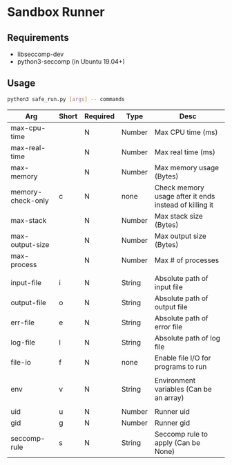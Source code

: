 # Sandbox Runner

## Requirements
- libseccomp-dev
- python3-seccomp (in Ubuntu 19.04+)

## Usage
```bash
python3 safe_run.py [args] -- commands
```
|Arg|Short|Required|Type|Desc|
|---|-----|--------|----|----|
|max-cpu-time| |N|Number|Max CPU time (ms)|
|max-real-time| |N|Number|Max real time (ms)|
|max-memory| |N|Number|Max memory usage (Bytes)|
|memory-check-only|c|N|none|Check memory usage after it ends instead of killing it|
|max-stack| |N|Number|Max stack size (Bytes)|
|max-output-size| |N|Number|Max output size (Bytes)|
|max-process| |N|Number|Max # of processes|
|||||
|input-file|i|N|String|Absolute path of input file|
|output-file|o|N|String|Absolute path of output file|
|err-file|e|N|String|Absolute path of error file|
|log-file|l|N|String|Absolute path of log file|
|file-io|f|N|none|Enable file I/O for programs to run|
|||||
|env|v|N|String|Environment variables (Can be an array)|
|||||
|uid|u|N|Number|Runner uid|
|gid|g|N|Number|Runner gid|
|seccomp-rule|s|N|String|Seccomp rule to apply (Can be None)|